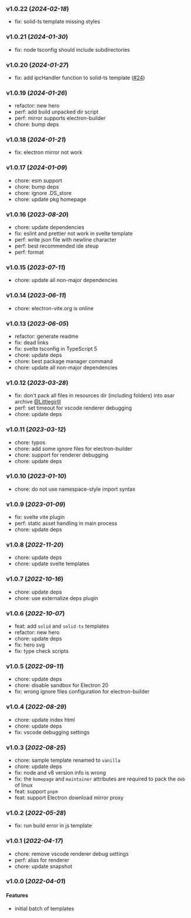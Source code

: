 ### v1.0.22 (_2024-02-18_)

- fix: solid-ts template missing styles

### v1.0.21 (_2024-01-30_)

- fix: node tsconfig should include subdirectories

### v1.0.20 (_2024-01-27_)

- fix: add ipcHandler function to solid-ts template ([#24](https://github.com/alex8088/quick-start/pull/24))

### v1.0.19 (_2024-01-26_)

- refactor: new hero
- perf: add build unpacked dir script
- perf: mirror supports electron-builder
- chore: bump deps

### v1.0.18 (_2024-01-21_)

- fix: electron mirror not work

### v1.0.17 (_2024-01-09_)

- chore: esm support
- chore: bump deps
- chore: ignore .DS_store
- chore: update pkg homepage

### v1.0.16 (_2023-08-20_)

- chore: update dependencies
- fix: eslint and prettier not work in svelte template
- perf: write json file with newline character
- perf: best recommended ide steup
- perf: format

### v1.0.15 (_2023-07-11_)

- chore: update all non-major dependencies

### v1.0.14 (_2023-06-11_)

- chore: electron-vite.org is online

### v1.0.13 (_2023-06-05_)

- refactor: generate readme
- fix: dead links
- fix: svelte tsconfig in TypeScript 5
- chore: update deps
- chore: best package manager command
- chore: update all non-major dependencies

### v1.0.12 (_2023-03-28_)

- fix: don't pack all files in resources dir (including folders) into asar archive [@Littlegirlll](https://github.com/Littlegirlll)
- perf: set timeout for vscode renderer debugging
- chore: update deps

### v1.0.11 (_2023-03-12_)

- chore: typos
- chore: add some ignore files for electron-builder
- chore: support for renderer debugging
- chore: update deps

### v1.0.10 (_2023-01-10_)

- chore: do not use namespace-style import syntax

### v1.0.9 (_2023-01-09_)

- fix: svelte vite plugin
- perf: static asset handling in main process
- chore: update deps

### v1.0.8 (_2022-11-20_)

- chore: update deps
- chore: update svelte templates

### v1.0.7 (_2022-10-16_)

- chore: update deps
- chore: use externalize deps plugin

### v1.0.6 (_2022-10-07_)

- feat: add `solid` and `solid-ts` templates
- refactor: new hero
- chore: update deps
- fix: hero svg
- fix: type check scripts

### v1.0.5 (_2022-09-11_)

- chore: update deps
- chore: disable sandbox for Electron 20
- fix: wrong ignore files configuration for electron-builder

### v1.0.4 (_2022-08-29_)

- chore: update index html
- chore: update deps
- fix: vscode debugging settings

### v1.0.3 (_2022-08-25_)

- chore: sample template renamed to `vanilla`
- chore: update deps
- fix: node and v8 version info is wrong
- fix: the `homepage` and `maintainer` attributes are required to pack the `deb` of linux
- feat: support `pnpm`
- feat: support Electron download mirror proxy

### v1.0.2 (_2022-05-28_)

- fix: run build error in js template

### v1.0.1 (_2022-04-17_)

- chore: remove vscode renderer debug settings
- perf: alias for renderer
- chore: update snapshot

### v1.0.0 (_2022-04-01_)

#### Features

- initial batch of templates
